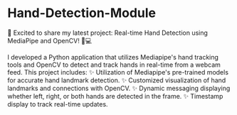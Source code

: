 # Hand-Detection-Module

🚀 Excited to share my latest project: Real-time Hand Detection using MediaPipe and OpenCV! 🤖💻

I developed a Python application that utilizes Mediapipe's hand tracking tools and OpenCV to detect and track hands in real-time from a webcam feed. This project includes:
✨ Utilization of Mediapipe's pre-trained models for accurate hand landmark detection. 
✨ Customized visualization of hand landmarks and connections with OpenCV. 
✨ Dynamic messaging displaying whether left, right, or both hands are detected in the frame. 
✨ Timestamp display to track real-time updates.
